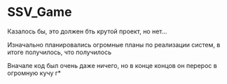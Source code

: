 # SSV_Game

Казалось бы, это должен бть крутой проект, но нет... 

Изначально планировались огромные планы по реализации систем, в итоге получилось, что получилось

Вначале код был очень даже ничего, но в конце концов он перерос в огромную кучу г*

